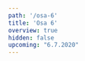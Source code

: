 ```yaml
---
path: '/osa-6'
title: 'Osa 6'
overview: true
hidden: false
upcoming: "6.7.2020"
---
```


<pages-in-this-section></pages-in-this-section>

<exercises-in-this-section></exercises-in-this-section>
